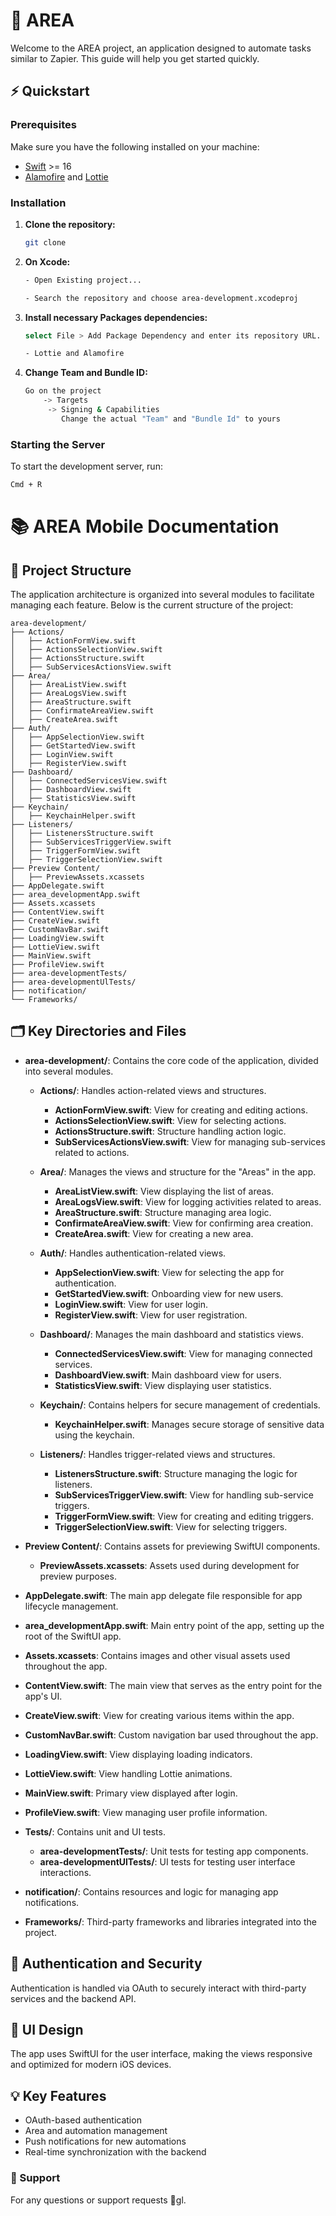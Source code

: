 # 🚀 AREA

Welcome to the AREA project, an application designed to automate tasks similar to Zapier. This guide will help you get started quickly.

## ⚡ Quickstart

### Prerequisites

Make sure you have the following installed on your machine:

- [Swift](https://www.swift.org/) >= 16
- [Alamofire](https://github.com/Alamofire/Alamofire) and [Lottie](https://lottiefiles.com/fr/)

### Installation

1. **Clone the repository:**

    ```sh
    git clone
    ```

2. **On Xcode:**

    ```sh
    - Open Existing project...

    - Search the repository and choose area-development.xcodeproj
    ```

3. **Install necessary Packages dependencies:**

    ```sh
    select File > Add Package Dependency and enter its repository URL. 

    - Lottie and Alamofire
    ```

4. **Change Team and Bundle ID:**

    ```sh
    Go on the project
        -> Targets
         -> Signing & Capabilities
            Change the actual "Team" and "Bundle Id" to yours
    ```

### Starting the Server

To start the development server, run:

```sh
Cmd + R
```

# 📚 AREA Mobile Documentation

## 📂 Project Structure

The application architecture is organized into several modules to facilitate managing each feature. Below is the current structure of the project:

```
area-development/
├── Actions/
│   ├── ActionFormView.swift
│   ├── ActionsSelectionView.swift
│   ├── ActionsStructure.swift
│   ├── SubServicesActionsView.swift
├── Area/
│   ├── AreaListView.swift
│   ├── AreaLogsView.swift
│   ├── AreaStructure.swift
│   ├── ConfirmateAreaView.swift
│   ├── CreateArea.swift
├── Auth/
│   ├── AppSelectionView.swift
│   ├── GetStartedView.swift
│   ├── LoginView.swift
│   ├── RegisterView.swift
├── Dashboard/
│   ├── ConnectedServicesView.swift
│   ├── DashboardView.swift
│   ├── StatisticsView.swift
├── Keychain/
│   ├── KeychainHelper.swift
├── Listeners/
│   ├── ListenersStructure.swift
│   ├── SubServicesTriggerView.swift
│   ├── TriggerFormView.swift
│   ├── TriggerSelectionView.swift
├── Preview Content/
│   ├── PreviewAssets.xcassets
├── AppDelegate.swift
├── area_developmentApp.swift
├── Assets.xcassets
├── ContentView.swift
├── CreateView.swift
├── CustomNavBar.swift
├── LoadingView.swift
├── LottieView.swift
├── MainView.swift
├── ProfileView.swift
├── area-developmentTests/
├── area-developmentUlTests/
├── notification/
└── Frameworks/

```

## 🗂 Key Directories and Files

- **area-development/**: Contains the core code of the application, divided into several modules.
  - **Actions/**: Handles action-related views and structures.
    - **ActionFormView.swift**: View for creating and editing actions.
    - **ActionsSelectionView.swift**: View for selecting actions.
    - **ActionsStructure.swift**: Structure handling action logic.
    - **SubServicesActionsView.swift**: View for managing sub-services related to actions.
  
  - **Area/**: Manages the views and structure for the "Areas" in the app.
    - **AreaListView.swift**: View displaying the list of areas.
    - **AreaLogsView.swift**: View for logging activities related to areas.
    - **AreaStructure.swift**: Structure managing area logic.
    - **ConfirmateAreaView.swift**: View for confirming area creation.
    - **CreateArea.swift**: View for creating a new area.
  
  - **Auth/**: Handles authentication-related views.
    - **AppSelectionView.swift**: View for selecting the app for authentication.
    - **GetStartedView.swift**: Onboarding view for new users.
    - **LoginView.swift**: View for user login.
    - **RegisterView.swift**: View for user registration.
  
  - **Dashboard/**: Manages the main dashboard and statistics views.
    - **ConnectedServicesView.swift**: View for managing connected services.
    - **DashboardView.swift**: Main dashboard view for users.
    - **StatisticsView.swift**: View displaying user statistics.
  
  - **Keychain/**: Contains helpers for secure management of credentials.
    - **KeychainHelper.swift**: Manages secure storage of sensitive data using the keychain.
  
  - **Listeners/**: Handles trigger-related views and structures.
    - **ListenersStructure.swift**: Structure managing the logic for listeners.
    - **SubServicesTriggerView.swift**: View for handling sub-service triggers.
    - **TriggerFormView.swift**: View for creating and editing triggers.
    - **TriggerSelectionView.swift**: View for selecting triggers.

- **Preview Content/**: Contains assets for previewing SwiftUI components.
  - **PreviewAssets.xcassets**: Assets used during development for preview purposes.

- **AppDelegate.swift**: The main app delegate file responsible for app lifecycle management.
- **area_developmentApp.swift**: Main entry point of the app, setting up the root of the SwiftUI app.
  
- **Assets.xcassets**: Contains images and other visual assets used throughout the app.

- **ContentView.swift**: The main view that serves as the entry point for the app's UI.
- **CreateView.swift**: View for creating various items within the app.
- **CustomNavBar.swift**: Custom navigation bar used throughout the app.
- **LoadingView.swift**: View displaying loading indicators.
- **LottieView.swift**: View handling Lottie animations.
- **MainView.swift**: Primary view displayed after login.
- **ProfileView.swift**: View managing user profile information.

- **Tests/**: Contains unit and UI tests.
  - **area-developmentTests/**: Unit tests for testing app components.
  - **area-developmentUlTests/**: UI tests for testing user interface interactions.
  
- **notification/**: Contains resources and logic for managing app notifications.
  
- **Frameworks/**: Third-party frameworks and libraries integrated into the project.


## 🔐 Authentication and Security
Authentication is handled via OAuth to securely interact with third-party services and the backend API.

## 🎨 UI Design
The app uses SwiftUI for the user interface, making the views responsive and optimized for modern iOS devices.

## 💡 Key Features
- OAuth-based authentication
- Area and automation management
- Push notifications for new automations
- Real-time synchronization with the backend

### 📧 Support
For any questions or support requests 🥱gl.

